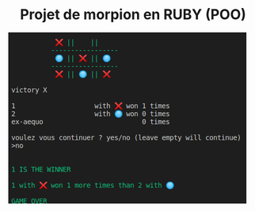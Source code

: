 <h1 align=center>   Projet de morpion en RUBY (POO)</h1>

<a align=center href=https://repl.it/repls/CalculatingCandidDeletions><img id="im" src=https://github.com/matthieuBA/S4J4_morpion/blob/master/screenshot.png></a>



